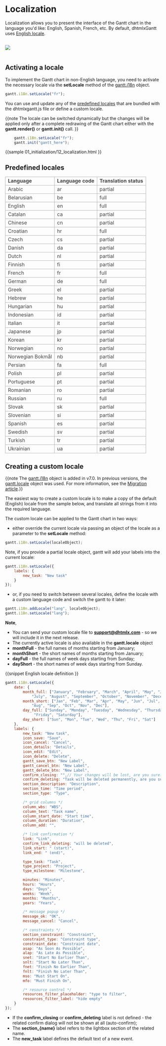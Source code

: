 Localization
================

Localization allows you to present the interface of the Gantt chart in the language you'd like: English, Spanish, French, etc.
By default, dhtmlxGantt uses [English locale](api/gantt_locale_other.md).

<img style="padding-top:15px; padding-bottom:15px;" src="desktop/gantt_localized.png"/>


Activating a locale
---------------------------------------------

To implement the Gantt chart in non-English language, you need to activate the necessary locale via the **setLocale** method of the [gantt.i18n](api/gantt_i18n_other.md) object. 

~~~js
gantt.i18n.setLocale("fr");	
~~~

You can use and update any of the [predefined locales](#predefinedlocales) that are bundled with the dhtmlxgantt.js file or define a custom locale.

{{note
  The locale can be switched dynamically but the changes will be applied only after a complete redrawing of the Gantt chart either with the **gantt.render()** or **gantt.init()** call.
}}

~~~js
	gantt.i18n.setLocale("fr");
	gantt.init("gantt_here");
~~~

{{sample
	01_initialization/12_localization.html
}}


Predefined locales
-------------------

<table style='border-collapse: collapse; color:#444444' >
<tr><td style='font-weight:bold; border:1px solid #AAA;'>
 Language      
</td><td style='font-weight:bold; border:1px solid #AAA;'>
 Language code       
</td><td style='font-weight:bold; border:1px solid #AAA;'>
 Translation status
</td></tr>
<tr><td style='border:1px solid #AAA;'>
 Arabic 
</td><td style='border:1px solid #AAA;'>
 ar 
</td><td style='border:1px solid #AAA;'>
 partial
</td></tr>
<tr><td style='border:1px solid #AAA;'>
 Belarusian 
</td><td style='border:1px solid #AAA;'>
 be 
</td><td style='border:1px solid #AAA;'>
 full
</td></tr>
<tr><td style='border:1px solid #AAA;'>
 English 
</td><td style='border:1px solid #AAA;'>
 en
</td><td style='border:1px solid #AAA;'>
 full
</td></tr>
<tr><td style='border:1px solid #AAA;'>
 Catalan 
</td><td style='border:1px solid #AAA;'>
 ca 
</td><td style='border:1px solid #AAA;'>
 partial
</td></tr>
<tr><td style='border:1px solid #AAA;'>
 Chinese 
</td><td style='border:1px solid #AAA;'>
 cn 
</td><td style='border:1px solid #AAA;'>
 partial
</td></tr>
<tr><td style='border:1px solid #AAA;'>
 Croatian 
</td><td style='border:1px solid #AAA;'>
 hr 
</td><td style='border:1px solid #AAA;'>
 full
</td></tr>
<tr><td style='border:1px solid #AAA;'>
 Czech 
</td><td style='border:1px solid #AAA;'>
 cs 
</td><td style='border:1px solid #AAA;'>
 partial
</td></tr>
<tr><td style='border:1px solid #AAA;'>
 Danish 
</td><td style='border:1px solid #AAA;'>
 da 
</td><td style='border:1px solid #AAA;'>
 partial
</td></tr>
<tr><td style='border:1px solid #AAA;'>
 Dutch 
</td><td style='border:1px solid #AAA;'>
 nl 
</td><td style='border:1px solid #AAA;'>
 partial
</td></tr>
<tr><td style='border:1px solid #AAA;'>
 Finnish 
</td><td style='border:1px solid #AAA;'>
 fi 
</td><td style='border:1px solid #AAA;'>
 partial
</td></tr>
<tr><td style='border:1px solid #AAA;'>
 French 
</td><td style='border:1px solid #AAA;'>
 fr
</td><td style='border:1px solid #AAA;'>
 full
</td></tr>
<tr><td style='border:1px solid #AAA;'>
 German 
</td><td style='border:1px solid #AAA;'>
 de 
</td><td style='border:1px solid #AAA;'>
 full
</td></tr>
<tr><td style='border:1px solid #AAA;'>
 Greek 
</td><td style='border:1px solid #AAA;'>
 el 
</td><td style='border:1px solid #AAA;'>
 partial
</td></tr>
<tr><td style='border:1px solid #AAA;'>
 Hebrew 
</td><td style='border:1px solid #AAA;'>
 he 
</td><td style='border:1px solid #AAA;'>
 partial
</td></tr>
<tr><td style='border:1px solid #AAA;'>
 Hungarian 
</td><td style='border:1px solid #AAA;'>
 hu 
</td><td style='border:1px solid #AAA;'>
 partial
</td></tr>
<tr><td style='border:1px solid #AAA;'>
 Indonesian 
</td><td style='border:1px solid #AAA;'>
 id 
</td><td style='border:1px solid #AAA;'>
 partial
</td></tr>
<tr><td style='border:1px solid #AAA;'>
 Italian 
</td><td style='border:1px solid #AAA;'>
 it 
</td><td style='border:1px solid #AAA;'>
 partial
</td></tr>
<tr><td style='border:1px solid #AAA;'>
 Japanese 
</td><td style='border:1px solid #AAA;'>
 jp 
</td><td style='border:1px solid #AAA;'>
 partial
</td></tr>
<tr><td style='border:1px solid #AAA;'>
 Korean 
</td><td style='border:1px solid #AAA;'>
 kr 
</td><td style='border:1px solid #AAA;'>
 partial
</td></tr>
<tr><td style='border:1px solid #AAA;'>
 Norwegian 
</td><td style='border:1px solid #AAA;'>
 no 
</td><td style='border:1px solid #AAA;'>
 partial
</td></tr>
<tr><td style='border:1px solid #AAA;'>
 Norwegian Bokmål
</td><td style='border:1px solid #AAA;'>
 nb 
</td><td style='border:1px solid #AAA;'>
 partial
</td></tr>
<tr><td style='border:1px solid #AAA;'>
 Persian 
</td><td style='border:1px solid #AAA;'>
 fa 
</td><td style='border:1px solid #AAA;'>
 full
</td></tr>
<tr><td style='border:1px solid #AAA;'>
 Polish 
</td><td style='border:1px solid #AAA;'>
 pl 
</td><td style='border:1px solid #AAA;'>
 partial
</td></tr>
<tr><td style='border:1px solid #AAA;'>
 Portuguese 
</td><td style='border:1px solid #AAA;'>
 pt 
</td><td style='border:1px solid #AAA;'>
 partial
</td></tr>
<tr><td style='border:1px solid #AAA;'>
 Romanian 
</td><td style='border:1px solid #AAA;'>
 ro 
</td><td style='border:1px solid #AAA;'>
 partial
</td></tr>
<tr><td style='border:1px solid #AAA;'>
 Russian 
</td><td style='border:1px solid #AAA;'>
 ru 
</td><td style='border:1px solid #AAA;'>
 full
</td></tr>
<tr><td style='border:1px solid #AAA;'>
 Slovak
</td><td style='border:1px solid #AAA;'>
 sk 
</td><td style='border:1px solid #AAA;'>
 partial
</td></tr>
<tr><td style='border:1px solid #AAA;'>
 Slovenian 
</td><td style='border:1px solid #AAA;'>
 si 
</td><td style='border:1px solid #AAA;'>
 partial
</td></tr>
<tr><td style='border:1px solid #AAA;'>
 Spanish 
</td><td style='border:1px solid #AAA;'>
 es 
</td><td style='border:1px solid #AAA;'>
 partial
</td></tr>
<tr><td style='border:1px solid #AAA;'>
 Swedish 
</td><td style='border:1px solid #AAA;'>
 sv 
</td><td style='border:1px solid #AAA;'>
 partial
</td></tr>
<tr><td style='border:1px solid #AAA;'>
 Turkish 
</td><td style='border:1px solid #AAA;'>
 tr 
</td><td style='border:1px solid #AAA;'>
 partial
</td></tr>
<tr><td style='border:1px solid #AAA;'>
 Ukrainian 
</td><td style='border:1px solid #AAA;'>
 ua 
</td><td style='border:1px solid #AAA;'>
 partial
</td></tr>
</table>

Creating a custom locale 
-------------------------------

{{note The [gantt.i18n](api/gantt_i18n_other.md) object is added in v7.0. In previous versions, the [gantt.locale](api/gantt_locale_other.md) object was used. For more information, see the [Migration article](migrating.md#6370).}}

The easiest way to create a custom locale is to make a copy of the default (English) locale from the sample below, 
and translate all strings from it into the required language.

The custom locale can be applied to the Gantt chart in two ways:

- either override the current locale via passing an object of the locale as a parameter to the **setLocale** method:

~~~js
gantt.i18n.setLocale(localeObject);	
~~~

Note, if you provide a partial locale object, gantt will add your labels into the current locale:

~~~js
gantt.i18n.setLocale({
	labels: {
		new_task: "New task"
	}
});	
~~~

- or, if you need to switch between several locales, define the locale with a custom language code and switch the gantt to it later:

~~~js
gantt.i18n.addLocale("lang", localeObject);	
gantt.i18n.setLocale("lang");
~~~

**Note**, 

- You can send your custom locale file to **support@dhtmlx.com** - so we will include it in the next release.
- The currently active locale is also available in the **gantt.locale** object
- **monthFull** - the full names of months starting from January;
- **monthShort** - the short names of months starting from January;
- **dayFull** - the full names of week days starting from Sunday;
- **dayShort** - the short names of week days starting from Sunday.

{{snippet
English locale definition
}}
~~~js
gantt.i18n.setLocale({
	date: {
		month_full: ["January", "February", "March", "April", "May", "June", 
			"July", "August", "September", "October", "November", "December"],
		month_short: ["Jan", "Feb", "Mar", "Apr", "May", "Jun", "Jul", 
			"Aug", "Sep", "Oct", "Nov", "Dec"],
		day_full: ["Sunday", "Monday", "Tuesday", "Wednesday", "Thursday",
			 "Friday", "Saturday"],
		day_short: ["Sun", "Mon", "Tue", "Wed", "Thu", "Fri", "Sat"]
	},
	labels: {
		new_task: "New task",
		icon_save: "Save",
		icon_cancel: "Cancel",
		icon_details: "Details",
		icon_edit: "Edit",
		icon_delete: "Delete",
        gantt_save_btn: "New Label",
      	gantt_cancel_btn: "New Label",
      	gantt_delete_btn: "New Label",
		confirm_closing: "",// Your changes will be lost, are you sure?
		confirm_deleting: "Task will be deleted permanently, are you sure?",
		section_description: "Description",
		section_time: "Time period",
		section_type: "Type",

		/* grid columns */
		column_wbs: "WBS",
		column_text: "Task name",
		column_start_date: "Start time",
		column_duration: "Duration",
		column_add: "",

		/* link confirmation */
		link: "Link",
		confirm_link_deleting: "will be deleted",
		link_start: " (start)",
		link_end: " (end)",

		type_task: "Task",
		type_project: "Project",
		type_milestone: "Milestone",

		minutes: "Minutes",
		hours: "Hours",
		days: "Days",
		weeks: "Week",
		months: "Months",
		years: "Years",

		/* message popup */
		message_ok: "OK",
		message_cancel: "Cancel",

		/* constraints */
		section_constraint: "Constraint",
		constraint_type: "Constraint type",
		constraint_date: "Constraint date",
		asap: "As Soon As Possible",
		alap: "As Late As Possible",
		snet: "Start No Earlier Than",
		snlt: "Start No Later Than",
		fnet: "Finish No Earlier Than",
		fnlt: "Finish No Later Than",
		mso: "Must Start On",
		mfo: "Must Finish On",

		/* resource control */
		resources_filter_placeholder: "type to filter",
		resources_filter_label: "hide empty"
	}
});
~~~

- If the **confirm_closing** or **confirm_deleting** label is not defined - the related confirm dialog will not be shown at all (auto-confirm); 
- The **section_{name}** label refers to the lightbox section of the related name.
- The **new_task** label defines the default text of a new event.



